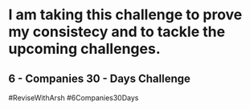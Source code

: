 # I am taking this challenge to prove my consistecy and to tackle the upcoming challenges.
## 6 - Companies 30 - Days Challenge

#ReviseWithArsh
#6Companies30Days
